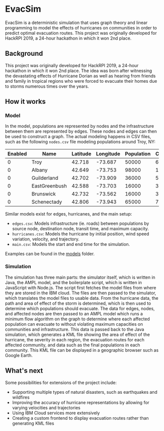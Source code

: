 # EvacSim

EvacSim is a deterministic simulation that uses graph theory and linear
programming to model the effects of hurricanes on communities in order to
predict optimal evacuation routes. This project was originally developed for
HackRPI 2019, a 24-hour hackathon in which it won 2nd place.

## Background

This project was originally developed for HackRPI 2019, a 24-hour hackathon in
which it won 2nd place. The idea was born after witnessing the devastating
effects of Hurricane Dorian as well as hearing from friends and family in
tropical regions who were forced to evacuate their homes due to storms numerous
times over the years.

## How it works

### Model

In the model, populations are represented by nodes and the infrastructure
between them are represented by edges. These nodes and edges can then be used
to construct a graph. The actual modeling happens in CSV files, such as the
following `nodes.csv` file modeling populations around Troy, NY:

| Enabled | Name          | Latitude | Longitude | Population | Capacity |
| ------- | ------------- | -------- | --------- | ---------- | -------- |
| 0       | Troy          | 42.718   | -73.687   | 50000      | 60000    |
| 0       | Albany        | 42.649   | -73.753   | 98000      | 120000   |
| 0       | Guilderland   | 42.702   | -73.909   | 36000      | 50000    |
| 0       | EastGreenbush | 42.588   | -73.703   | 16000      | 30000    |
| 0       | Brunswick     | 42.732   | -73.562   | 16000      | 35000    |
| 0       | Schenectady   | 42.806   | -73.943   | 65000      | 70000    |

Similar models exist for edges, hurricanes, and the main setup:
- `edges.csv`: Models infrastructure (ie. roads) between populations by source
  node, destination node, transit time, and maximum capacity.
- `hurricanes.csv`: Models the hurricane by initial position, wind speed
  variation, velocity, and trajectory.
- `main.csv`: Models the start and end time for the simulation.

Examples can be found in the [models](../models/) folder.

### Simulation

The simulation has three main parts: the simulator itself, which is written in
Java, the AMPL model,  and the boilerplate script, which is written in
JavaScript with Node.js. The script first fetches the model files from where
they are stored in the IBM cloud. The files are then passed to the simulator,
which translates the model files to usable data. From the hurricane data, the
path and area of effect of the storm is determined, which is then used to
determine which populations should evacuate. The data for edges, nodes, and
affected nodes are then passed to an AMPL model which runs a minimum flow
algorithm on the graph to determine where each affected population can evacuate
to without violating maximum capacities on communities and infrastructure. This
data is passed back to the Java simulation, which generates a KML file showing
the area of effect of the hurricane, the severity in each region, the evacuation
routes for each affected community, and data such as the final populations in
each community. This KML file can be displayed in a geographic browser such as
Google Earth.

## What's next

Some possibilities for extensions of the project include:
- Supporting multiple types of natural disasters, such as earthquakes and
  wildfires
- Improving the accuracy of hurricane representations by allowing for varying
  velocities and trajectories
- Using IBM Cloud services more extensively
- Creating a custom frontend to display evacuation routes rather than
  generating KML files

